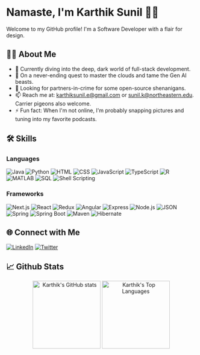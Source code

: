 # Namaste, I'm Karthik Sunil 🙏🏽

Welcome to my GitHub profile! I'm a Software Developer with a flair for design. 

## 🧑‍💻 About Me

- 🔭 Currently diving into the deep, dark world of full-stack development.
- 🌱 On a never-ending quest to master the clouds and tame the Gen AI beasts.
- 👯 Looking for partners-in-crime for some open-source shenanigans.
- 📫 Reach me at: karthiksunil.e@gmail.com or sunil.k@northeastern.edu. Carrier pigeons also welcome.
- ⚡ Fun fact: When I'm not online, I'm probably snapping pictures and tuning into my favorite podcasts. 


## 🛠️ Skills

### Languages
![Java](https://img.shields.io/badge/-Java-007396?style=for-the-badge&logo=java&logoColor=white)
![Python](https://img.shields.io/badge/-Python-3776AB?style=for-the-badge&logo=python&logoColor=white)
![HTML](https://img.shields.io/badge/-HTML5-E34F26?style=for-the-badge&logo=html5&logoColor=white)
![CSS](https://img.shields.io/badge/-CSS3-1572B6?style=for-the-badge&logo=css3&logoColor=white)
![JavaScript](https://img.shields.io/badge/-JavaScript-F7DF1E?style=for-the-badge&logo=javascript&logoColor=black)
![TypeScript](https://img.shields.io/badge/-TypeScript-3178C6?style=for-the-badge&logo=typescript&logoColor=white)
![R](https://img.shields.io/badge/-R-276DC3?style=for-the-badge&logo=r&logoColor=white)
![MATLAB](https://img.shields.io/badge/-MATLAB-0076A8?style=for-the-badge&logo=mathworks&logoColor=white)
![SQL](https://img.shields.io/badge/-SQL-4479A1?style=for-the-badge&logo=postgresql&logoColor=white)
![Shell Scripting](https://img.shields.io/badge/-Shell_Scripting-4EAA25?style=for-the-badge&logo=gnu-bash&logoColor=white)

### Frameworks
![Next.js](https://img.shields.io/badge/-Next.js-000000?style=for-the-badge&logo=nextdotjs&logoColor=white)
![React](https://img.shields.io/badge/-React-61DAFB?style=for-the-badge&logo=react&logoColor=white)
![Redux](https://img.shields.io/badge/-Redux-764ABC?style=for-the-badge&logo=redux&logoColor=white)
![Angular](https://img.shields.io/badge/-Angular-DD0031?style=for-the-badge&logo=angular&logoColor=white)
![Express](https://img.shields.io/badge/-Express-000000?style=for-the-badge&logo=express&logoColor=white)
![Node.js](https://img.shields.io/badge/-Node.js-339933?style=for-the-badge&logo=nodedotjs&logoColor=white)
![JSON](https://img.shields.io/badge/-JSON-000000?style=for-the-badge&logo=json&logoColor=white)
![Spring](https://img.shields.io/badge/-Spring-6DB33F?style=for-the-badge&logo=spring&logoColor=white)
![Spring Boot](https://img.shields.io/badge/-Spring%20Boot-6DB33F?style=for-the-badge&logo=spring-boot&logoColor=white)
![Maven](https://img.shields.io/badge/-Maven-C71A36?style=for-the-badge&logo=apache-maven&logoColor=white)
![Hibernate](https://img.shields.io/badge/-Hibernate-59666C?style=for-the-badge&logo=hibernate&logoColor=white)

## 🌐 Connect with Me
[![LinkedIn](https://img.shields.io/badge/-LinkedIn-0077B5?style=for-the-badge&logo=LinkedIn&logoColor=white)](https://www.linkedin.com/in/karthik-sunil/)
[![Twitter](https://img.shields.io/badge/-Twitter-1DA1F2?style=for-the-badge&logo=Twitter&logoColor=white)](https://x.com/whykarthik_)

## 📈 Github Stats

<div align="center">
  <img height="180em" src="https://github-readme-stats.vercel.app/api?username=karthiksneu&show_icons=true&theme=tokyonight&count_private=false" alt="Karthik's GitHub stats"/>
  <img height="180em" src="https://github-readme-stats.vercel.app/api/top-langs/?username=karthiksneu&layout=compact&theme=tokyonight" alt="Karthik's Top Languages"/>
</div>




